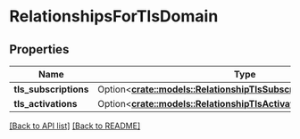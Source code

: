 # RelationshipsForTlsDomain

## Properties

Name | Type | Description | Notes
------------ | ------------- | ------------- | -------------
**tls_subscriptions** | Option<[**crate::models::RelationshipTlsSubscriptionTlsSubscription**](RelationshipTlsSubscriptionTlsSubscription.md)> |  | 
**tls_activations** | Option<[**crate::models::RelationshipTlsActivationTlsActivation**](RelationshipTlsActivationTlsActivation.md)> |  | 

[[Back to API list]](../README.md#documentation-for-api-endpoints) [[Back to README]](../README.md)


